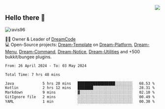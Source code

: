 <img align='right' src="https://github-readme-stats.vercel.app/api?username=Ravis96&show_icons=true">

## Hello there 👋
<p align="left"> <img src="https://komarev.com/ghpvc/?username=ravis96&label=Profile%20views&color=0e75b6&style=flat" alt="ravis96" /> </p>

👨‍💻 Owner & Leader of [DreamCode](https://github.com/DreamPoland) <br>
💻 Open-Source projects: [Dream-Template](https://github.com/DreamPoland/dream-template) on [Dream-Platform](https://github.com/DreamPoland/dream-platform), [Dream-Menu](https://github.com/DreamPoland/dream-menu), [Dream-Command](https://github.com/DreamPoland/dream-command), [Dream-Notice](https://github.com/DreamPoland/dream-notice), [Dream-Utilities](https://github.com/DreamPoland/dream-utilities) and +500 bukkit/bungee plugins.

<!--START_SECTION:waka-->

```txt
From: 26 April 2024 - To: 03 May 2024

Total Time: 7 hrs 48 mins

Java             5 hrs 20 mins   █████████████████░░░░░░░░   68.53 %
Kotlin           2 hrs 12 mins   ███████░░░░░░░░░░░░░░░░░░   28.31 %
Markdown         9 mins          ▓░░░░░░░░░░░░░░░░░░░░░░░░   02.10 %
GitIgnore file   2 mins          ░░░░░░░░░░░░░░░░░░░░░░░░░   00.49 %
YAML             1 min           ░░░░░░░░░░░░░░░░░░░░░░░░░   00.30 %
```

<!--END_SECTION:waka-->
